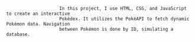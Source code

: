                         In this project, I use HTML, CSS, and JavaScript to create an interactive 
                        Pokédex. It utilizes the PokéAPI to fetch dynamic Pokémon data. Navigation 
                        between Pokémon is done by ID, simulating a database.
